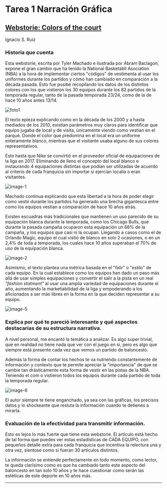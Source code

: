 # Tarea 1 Narración Gráfica
## [Webstorie: Colors of the court](https://pudding.cool/2024/10/nba-uniforms/)
Ignacio S. Ruiz 
### Historia que cuenta 
 Esta webstorie, escrita por Tyler Machado e ilustrada por Abram Baclagon, expone el gran cambio que ha tenido la National Basketabll Asociation (NBA) a la hora de implementar ciertos "códigos" de vestimenta al usar los uniformes durante los partidos y cómo han cambiado en comparación a la década pasada. Esto fue posibe recopilando los datos de los distintos colores con los que vistieron los 30 equipos durante los 82 partidos de la temporada regular, tanto de la pasada temporada 23/24, como de la de hace 10 años antes 13/14.

![foto1](https://github.com/user-attachments/assets/845be955-2759-4d21-8787-4f09f3d868ad)

El texto epieza explicando como en la década de los 2000 y a hasta mediados de los 2010, existían parámetros muy claros para identificar que equipo jugaba de local y de visita, únicamente viendo como vestían en el parqué. Donde el color que predomina en el local era un uniforme enteramente blanco, mientras que el visitante usaba alguno de sus colores representativos.

Esto hasta que Nike se convirtió en el proveedor oficial de equipaciones de la liga en 2017. Eliminando de lleno el concepto del local blanco e instaurando 4 equipaciones distintas que podían ser utilizadas de acuerdo al criterio de cada franquicia sin importar si ejercían localía o eran visitantes. 

![image-1](https://github.com/user-attachments/assets/54c905e9-9227-405c-a5e5-e57ccdf2bb5e)

Machado continua explicando que esta libertad a la hora de poder elegir como vestir durante los partidos ha generado una brecha gigantesca entre como los equipos vestían a comparación de hace 10 años atrás.

Existen escuadras más tradicionales que mantienen un uso parecido de su equipación blanca durante la temporada, como los Chicago Bulls, que durante la pasada campaña ocuparon esta equipación un 68% de la campaña, y los equipos que casi ni la ocupan. Llegando a casos como el de Orlando Magic, equipo el cual vistió de blanco en solo 2 ocasiones, o en un 2,4% de toda a temporada, los cuales hace 10 años superaban el 70% de uso de la equipación blanca. 

![image-2](https://github.com/user-attachments/assets/5a4139db-2ade-4dd1-92f2-e4635ef7b91b)

Asimismo, el texto plantea una métrica basada en el "falir" o "estilo" de cada equipo. En la cual establece como los equipos han dado un paso más allá de usar simples equipaciones y convertir el salir a la pista en un real *"fashion statment"* al usar una amplia variedad de equipaciones durante el año, aumentando la marketiabilidad de la liga y empoderando a los aficionados a ser más libres en la forma en la que deciden representar a su equipo. 

![image-5](https://github.com/user-attachments/assets/e8d14be3-b493-46e7-a923-0c73d66fb4be)


### Explica por qué te pareció interesante y qué aspectos destacarías de su estructura narrativa.

A nivel personal, me encantó la temática a analizar. Es algo super trivial, que en realidad no tiene nada que ver con el juego en si, pero es algo que siempre está presente cada vez que vemos un partido de baloncesto. 

Además la forma de contar los hechos te va nutriendo constantemente de información y contexto que te permite apreciar la "importancia" de que se cambie tan drásticamente esta forma de vestir en las pistas de la NBA. Teniendo el com o vistieron todos los equipos durante cada partido de toda la temporada regular. 

![image-6](https://github.com/user-attachments/assets/1798cbd7-f370-45f9-bee6-ed3e5e9d628d)

El autor siempre te tiene enganchado, ya sea con las gráficas, los precisos datos y lo shockeante que resluta la información cuando te detienes a mirarla. 



### Evaluación de la efectividad para transmitir información.

Esto es lejos lo más fuerte que tiene esta webstorie. El artículo está hecho de tal forma que puedes ver estas estadísticas de CADA EQUIPO, con pequeños detalle extra para cada franquicia que incentiva la relectura una y otra vez, sientose como si fueran 30 artículos distintos. 



La información se entiende perfectamente en todo momento, como lector, te queda clarísimo como es que ha cambiado tanto este aspecto del baloncesto en tan solo 10 años y te hace cuestionar como serán las estéticas de este deporte en 10 años más. 


------
